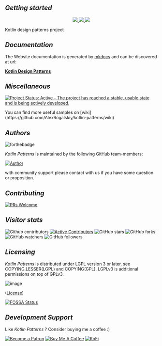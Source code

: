 ## _Getting started_

<p align="center">
  <a href="https://nullable.io/">
    <img src="https://img.shields.io/badge/made%20by-Nullables%20Labs-blue.svg?style=flat-square" />
  </a>
  <a href="https://github.com/AlexRogalskiy/kotlin-patterns/">
    <img src="https://img.shields.io/badge/project-KotlinPatterns-blue.svg?style=flat-square" />
  </a>
  <a href="https://webchat.freenode.net/#nullables-kotlinpatterns/">
    <img src="https://img.shields.io/badge/nullables-%23kotlinpatterns-blue.svg?style=flat-square" />
  </a>
</p>

Kotlin design patterns project

## _Documentation_

The Website documentation is generated by [mkdocs](https://www.gitbook.com/) and can be discovered at url:

[**Kotlin Design Patterns**](https://alexander-rogalsky.gitbook.io/kotlin-patterns/)

## _Miscellaneous_

<a href="https://www.repostatus.org/#active">
    <img src="https://img.shields.io/badge/Project%20Status-Active-brightgreen?style=for-the-badge" alt="Project Status: Active – The project has reached a stable, usable state and is being actively developed." />
</a>
<p>
    You can find more useful samples on [wiki](https://github.com/AlexRogalskiy/kotlin-patterns/wiki)
</p>

## _Authors_

![forthebadge](https://forthebadge.com/images/badges/built-with-love.svg)

_Kotlin Patterns_ is maintained by the following GitHub team-members:

[![Author](https://img.shields.io/badge/author-AlexRogalskiy-FB8F0A)](https://github.com/AlexRogalskiy)

with community support please contact with us if you have some question or proposition.

## _Contributing_

[![PRs Welcome](https://img.shields.io/badge/PRs-welcome-brightgreen.svg?style=flat-square)](http://makeapullrequest.com)

## _Visitor stats_

![Github contributors](https://img.shields.io/github/all-contributors/AlexRogalskiy/kotlin-patterns/)
[![Active Contributors](https://api.gitential.com/accounts/2318/projects/4210/badges/active-contributors.svg)](https://app.gitential.com/accounts/2318/projects/4210)
![GitHub stars](https://img.shields.io/github/stars/AlexRogalskiy/kotlin-patterns?style=social)
![GitHub forks](https://img.shields.io/github/forks/AlexRogalskiy/kotlin-patterns?style=social)
![GitHub watchers](https://img.shields.io/github/watchers/AlexRogalskiy/kotlin-patterns?style=social)
![GitHub followers](https://img.shields.io/github/followers/AlexRogalskiy?style=social)

## _Licensing_

_Kotlin Patterns_ is distributed under LGPL version 3 or later, see COPYING.LESSER\(LGPL\) and COPYING\(GPL\).
LGPLv3 is additional permissions on top of GPLv3.

![image](https://user-images.githubusercontent.com/19885116/48661948-6cf97e80-ea7a-11e8-97e7-b45332a13e49.png)

([License](https://github.com/AlexRogalskiy/kotlin-patterns/blob/master/LICENSE.txt))

[![FOSSA Status](https://app.fossa.com/api/projects/git%2Bgithub.com%2FAlexRogalskiy%2Fkotlin-patterns.svg?type=large)](https://app.fossa.com/projects/git%2Bgithub.com%2FAlexRogalskiy%2Fkotlin-patterns?ref=badge_large)

## _Development Support_

Like _Kotlin Patterns_ ? Consider buying me a coffee :\)

[![Become a Patron](https://img.shields.io/badge/Become_Patron-Support_me_on_Patreon-blue.svg?style=flat-square&logo=patreon&color=e64413)](https://www.patreon.com/alexrogalskiy)
[![Buy Me A Coffee](https://img.shields.io/badge/Donate-Buy%20me%20a%20coffee-yellow.svg?logo=buy%20me%20a%20coffee)](https://www.buymeacoffee.com/AlexRogalskiy)
[![KoFi](https://img.shields.io/badge/Donate-Buy%20me%20a%20coffee-yellow.svg?logo=ko-fi)](https://ko-fi.com/alexrogalskiy)
